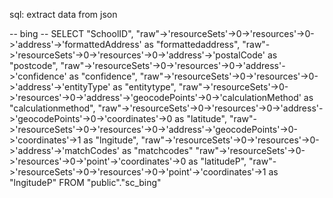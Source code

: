 sql:
extract data from json

-- bing --
SELECT
"SchoolID",
"raw"->'resourceSets'->0->'resources'->0->'address'->'formattedAddress' as "formattedaddress",
"raw"->'resourceSets'->0->'resources'->0->'address'->'postalCode' as "postcode",
"raw"->'resourceSets'->0->'resources'->0->'address'->'confidence' as "confidence",
"raw"->'resourceSets'->0->'resources'->0->'address'->'entityType' as "entitytype",
"raw"->'resourceSets'->0->'resources'->0->'address'->'geocodePoints'->0->'calculationMethod' as "calculationmethod",
"raw"->'resourceSets'->0->'resources'->0->'address'->'geocodePoints'->0->'coordinates'->0 as "latitude",
"raw"->'resourceSets'->0->'resources'->0->'address'->'geocodePoints'->0->'coordinates'->1 as "lngitude",
"raw"->'resourceSets'->0->'resources'->0->'address'->'matchCodes' as "matchcodes"
"raw"->'resourceSets'->0->'resources'->0->'point'->'coordinates'->0 as "latitudeP",
"raw"->'resourceSets'->0->'resources'->0->'point'->'coordinates'->1 as "lngitudeP"
FROM "public"."sc_bing" 
